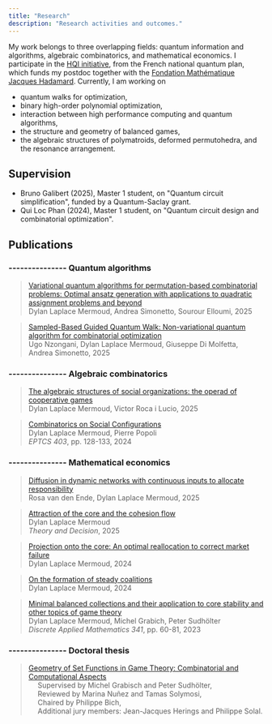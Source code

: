 ```yaml
---
title: "Research"
description: "Research activities and outcomes."
---
```


My work belongs to three overlapping fields: quantum information and algorithms, algebraic combinatorics, and mathematical economics. I participate in the [HQI initiative](https://www.hqi.fr/en/initiative/), from the French national quantum plan, which funds my postdoc together with the [Fondation Mathématique Jacques Hadamard](https://fondation-hadamard.fr/en/). Currently, I am working on 
- quantum walks for optimization, 
- binary high-order polynomial optimization, 
- interaction between high performance computing and quantum algorithms, 
- the structure and geometry of balanced games, 
- the algebraic structures of polymatroids, deformed permutohedra, and the resonance arrangement. 

## Supervision

- Bruno Galibert (2025), Master 1 student, on "Quantum circuit simplification", funded by a Quantum-Saclay grant.
- Qui Loc Phan (2024), Master 1 student, on "Quantum circuit design and combinatorial optimization". 

## Publications

### --------------- Quantum algorithms

> <span style="color: #008080">[Variational quantum algorithms for permutation-based combinatorial problems: Optimal ansatz generation with applications to quadratic assignment problems and beyond](https://arxiv.org/abs/2505.05981)</span><br>
Dylan Laplace Mermoud, Andrea Simonetto, Sourour Elloumi, 2025<br>

> <span style="color: #008080">[Sampled-Based Guided Quantum Walk: Non-variational quantum algorithm for combinatorial optimization](https://arxiv.org/abs/2509.15138)</span><br>
Ugo Nzongani, Dylan Laplace Mermoud, Giuseppe Di Molfetta, Andrea Simonetto, 2025<br>

### --------------- Algebraic combinatorics

> <span style="color: #008080">[The algebraic structures of social organizations: the operad of cooperative games](https://arxiv.org/abs/2507.01969)</span><br>
Dylan Laplace Mermoud, Victor Roca i Lucio, 2025<br>

> <span style="color: #008080">[Combinatorics on Social Configurations](https://cgi.cse.unsw.edu.au/~eptcs/paper.cgi?GASCom2024.27)</span><br>
Dylan Laplace Mermoud, Pierre Popoli<br>
*EPTCS 403*, pp. 128-133, 2024<br>

### --------------- Mathematical economics

> <span style="color: #008080">[Diffusion in dynamic networks with continuous inputs to allocate responsibility](https://shs.hal.science/halshs-05046082v1)</span><br>
Rosa van den Ende, Dylan Laplace Mermoud, 2025<br>

> <span style="color: #008080">[Attraction of the core and the cohesion flow](https://rdcu.be/evK06)</span><br>
Dylan Laplace Mermoud<br>
*Theory and Decision*, 2025<br>

> <span style="color: #008080">[Projection onto the core: An optimal reallocation to correct market failure](https://arxiv.org/abs/2411.11810v1)</span><br>
Dylan Laplace Mermoud, 2024

> <span style="color: #008080">[On the formation of steady coalitions](https://arxiv.org/abs/2410.05087v2)</span><br>
Dylan Laplace Mermoud, 2024

> <span style="color: #008080">[Minimal balanced collections and their application to core stability and other topics of game theory](https://doi.org/10.1016/j.dam.2023.07.025)</span><br>
Dylan Laplace Mermoud, Michel Grabich, Peter Sudhölter<br>
*Discrete Applied Mathematics 341*, pp. 60-81, 2023<br>

### --------------- Doctoral thesis

> <span style="color: #008080">[Geometry of Set Functions in Game Theory: Combinatorial and Computational Aspects](https://arxiv.org/abs/2301.02950)</span><br>
&emsp; Supervised by Michel Grabisch and Peter Sudhölter,<br>
&emsp; Reviewed by Marina Nuñez and Tamas Solymosi,<br>
&emsp; Chaired by Philippe Bich, <br>
&emsp; Additional jury members: Jean-Jacques Herings and Philippe Solal.
